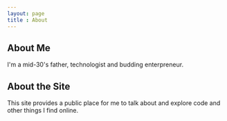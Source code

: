 ```yaml
---
layout: page
title : About
---
```

## About Me
I'm a mid-30's father, technologist and budding enterpreneur.

## About the Site
This site provides a public place for me to talk about and explore code and other things I find online.